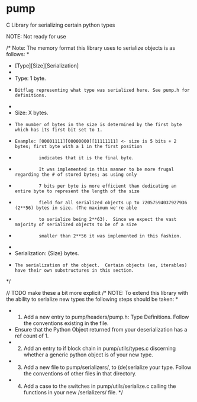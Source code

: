 # pump
C Library for serializing certain python types

NOTE: Not ready for use



/* Note: The memory format this library uses to serialize objects is as follows:
 *
 * [Type][Size][Serialization]
 *
 * Type: 1 byte.
 *     Bitflag representing what type was serialized here. See pump.h for definitions.
 *
 * Size: X bytes.
 *     The number of bytes in the size is determined by the first byte which has its first bit set to 1.
 *     Example: [00001111][00000000][11111111] <- size is 5 bits + 2 bytes; first byte with a 1 in the first position
 *              indicates that it is the final byte.
 *              It was implemented in this manner to be more frugal regarding the # of stored bytes; as using only
 *              7 bits per byte is more efficient than dedicating an entire byte to represent the length of the size
 *              field for all serialized objects up to 72057594037927936 (2**56) bytes in size. (The maximum we're able
 *              to serialize being 2**63).  Since we expect the vast majority of serialized objects to be of a size
 *              smaller than 2**56 it was implemented in this fashion.
 *
 * Serialization: {Size} bytes.
 *     The serialization of the object.  Certain objects (ex, iterables) have their own substructures in this section.
 */


// TODO make these a bit more explicit
/* NOTE: To extend this library with the ability to serialize new types the following steps should be taken:
 *
 * 1. Add a new entry to pump/headers/pump.h: Type Definitions.  Follow the conventions existing in the file.
 *    Ensure that the Python Object returned from your deserialization has a ref count of 1.
 * 2. Add an entry to if block chain in pump/utils/types.c discerning whether a generic python object is of your new type.
 * 3. Add a new file to pump/serializers/, to (de)serialize your type.  Follow the conventions of other files in that directory.
 * 4. Add a case to the switches in pump/utils/serialize.c calling the functions in your new /serializers/ file.
 */

